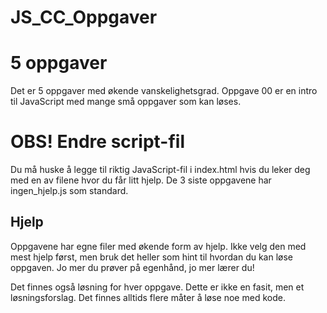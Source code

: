 # JS_CC_Oppgaver

# 5 oppgaver

Det er 5 oppgaver med økende vanskelighetsgrad. Oppgave 00 er en intro til JavaScript med mange små oppgaver som kan løses.

# OBS! Endre script-fil

Du må huske å legge til riktig JavaScript-fil i index.html hvis du leker deg med en av filene hvor du får litt hjelp. De 3 siste oppgavene har ingen_hjelp.js som standard.

## Hjelp

Oppgavene har egne filer med økende form av hjelp. Ikke velg den med mest hjelp først, men bruk det heller som hint til hvordan du kan løse oppgaven. Jo mer du prøver på egenhånd, jo mer lærer du!

Det finnes også løsning for hver oppgave. Dette er ikke en fasit, men et løsningsforslag. Det finnes alltids flere måter å løse noe med kode.
